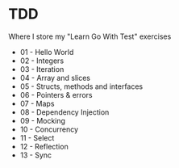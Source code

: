 # TDD
Where I store my "Learn Go With Test" exercises

- 01 - Hello World
- 02 - Integers
- 03 - Iteration
- 04 - Array and slices
- 05 - Structs, methods and interfaces
- 06 - Pointers & errors
- 07 - Maps
- 08 - Dependency Injection
- 09 - Mocking
- 10 - Concurrency
- 11 - Select
- 12 - Reflection
- 13 - Sync

